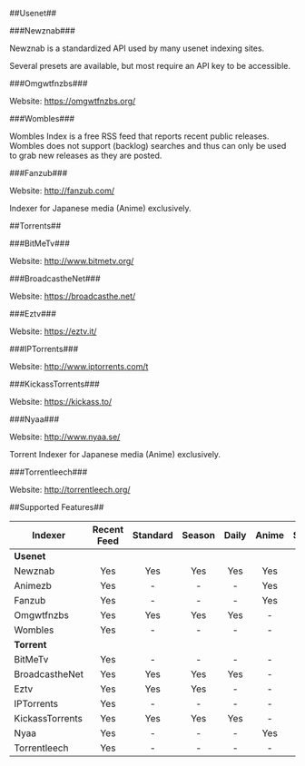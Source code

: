 ##Usenet##

###Newznab###

Newznab is a standardized API used by many usenet indexing sites.

Several presets are available, but most require an API key to be accessible.

###Omgwtfnzbs###

Website: https://omgwtfnzbs.org/  

###Wombles###

Wombles Index is a free RSS feed that reports recent public releases. Wombles does not support (backlog) searches and thus can only be used to grab new releases as they are posted.

###Fanzub###

Website: http://fanzub.com/

Indexer for Japanese media (Anime) exclusively.


##Torrents##

###BitMeTv###

Website: http://www.bitmetv.org/

###BroadcastheNet###

Website: https://broadcasthe.net/

###Eztv###

Website: https://eztv.it/

###IPTorrents###

Website: http://www.iptorrents.com/t

###KickassTorrents###

Website: https://kickass.to/

###Nyaa###

Website: http://www.nyaa.se/

Torrent Indexer for Japanese media (Anime) exclusively.

###Torrentleech###

Website: http://torrentleech.org/

##Supported Features##

| Indexer         | Recent Feed | Standard | Season |  Daily  | Anime | Specials |
|-----------------|:-----------:|:--------:|:------:|:-------:|:-----:|:--------:|
| **Usenet**      |             |          |        |         |       |          |
| Newznab         |     Yes     |    Yes   |   Yes  |   Yes   |  Yes  |   Basic  |
| Animezb         |     Yes     |     -    |    -   |    -    |  Yes  |     -    |
| Fanzub          |     Yes     |     -    |    -   |    -    |  Yes  |     -    |
| Omgwtfnzbs      |     Yes     |    Yes   |   Yes  |   Yes   |   -   |   Basic  |
| Wombles         |     Yes     |     -    |    -   |    -    |   -   |     -    |
| **Torrent**     |             |          |        |         |       |          |
| BitMeTv         |     Yes     |     -    |    -   |    -    |   -   |     -    |
| BroadcastheNet  |     Yes     |    Yes   |   Yes  |   Yes   |   -   |     -    |
| Eztv            |     Yes     |    Yes   |   Yes  |    -    |   -   |     -    |
| IPTorrents      |     Yes     |     -    |    -   |    -    |   -   |     -    |
| KickassTorrents |     Yes     |    Yes   |   Yes  |   Yes   |   -   |   Basic  |
| Nyaa            |     Yes     |     -    |    -   |    -    |  Yes  |   Basic  |
| Torrentleech    |     Yes     |     -    |    -   |    -    |   -   |     -    |
